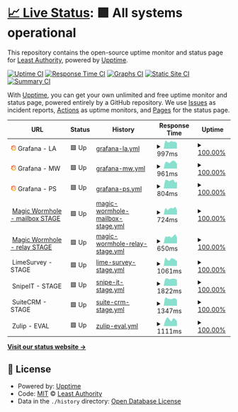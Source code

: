 # [📈 Live Status](https://LeastAuthority.github.io/infrastructure-upptime): <!--live status--> **🟩 All systems operational**

This repository contains the open-source uptime monitor and status page for [Least Authority](https://leastauthority.com/), powered by [Upptime](https://github.com/upptime/upptime).

[![Uptime CI](https://github.com/LeastAuthority/infrastructure-upptime/workflows/Uptime%20CI/badge.svg)](https://github.com/LeastAuthority/infrastructure-upptime/actions?query=workflow%3A%22Uptime+CI%22)
[![Response Time CI](https://github.com/LeastAuthority/infrastructure-upptime/workflows/Response%20Time%20CI/badge.svg)](https://github.com/LeastAuthority/infrastructure-upptime/actions?query=workflow%3A%22Response+Time+CI%22)
[![Graphs CI](https://github.com/LeastAuthority/infrastructure-upptime/workflows/Graphs%20CI/badge.svg)](https://github.com/LeastAuthority/infrastructure-upptime/actions?query=workflow%3A%22Graphs+CI%22)
[![Static Site CI](https://github.com/LeastAuthority/infrastructure-upptime/workflows/Static%20Site%20CI/badge.svg)](https://github.com/LeastAuthority/infrastructure-upptime/actions?query=workflow%3A%22Static+Site+CI%22)
[![Summary CI](https://github.com/LeastAuthority/infrastructure-upptime/workflows/Summary%20CI/badge.svg)](https://github.com/LeastAuthority/infrastructure-upptime/actions?query=workflow%3A%22Summary+CI%22)

With [Upptime](https://upptime.js.org), you can get your own unlimited and free uptime monitor and status page, powered entirely by a GitHub repository. We use [Issues](https://github.com/LeastAuthority/infrastructure-upptime/issues) as incident reports, [Actions](https://github.com/LeastAuthority/infrastructure-upptime/actions) as uptime monitors, and [Pages](https://LeastAuthority.github.io/infrastructure-upptime) for the status page.

<!--start: status pages-->
<!-- This summary is generated by Upptime (https://github.com/upptime/upptime) -->
<!-- Do not edit this manually, your changes will be overwritten -->
<!-- prettier-ignore -->
| URL | Status | History | Response Time | Uptime |
| --- | ------ | ------- | ------------- | ------ |
| <img alt="" src="https://raw.githubusercontent.com/LeastAuthority/infrastructure-upptime/master/assets/grafana-icon.png" height="13"> Grafana - LA | 🟩 Up | [grafana-la.yml](https://github.com/LeastAuthority/infrastructure-upptime/commits/HEAD/history/grafana-la.yml) | <details><summary><img alt="Response time graph" src="./graphs/grafana-la/response-time-week.png" height="20"> 997ms</summary><br><a href="https://LeastAuthority.github.io/infrastructure-upptime/history/grafana-la"><img alt="Response time 919" src="https://img.shields.io/endpoint?url=https%3A%2F%2Fraw.githubusercontent.com%2FLeastAuthority%2Finfrastructure-upptime%2FHEAD%2Fapi%2Fgrafana-la%2Fresponse-time.json"></a><br><a href="https://LeastAuthority.github.io/infrastructure-upptime/history/grafana-la"><img alt="24-hour response time 799" src="https://img.shields.io/endpoint?url=https%3A%2F%2Fraw.githubusercontent.com%2FLeastAuthority%2Finfrastructure-upptime%2FHEAD%2Fapi%2Fgrafana-la%2Fresponse-time-day.json"></a><br><a href="https://LeastAuthority.github.io/infrastructure-upptime/history/grafana-la"><img alt="7-day response time 997" src="https://img.shields.io/endpoint?url=https%3A%2F%2Fraw.githubusercontent.com%2FLeastAuthority%2Finfrastructure-upptime%2FHEAD%2Fapi%2Fgrafana-la%2Fresponse-time-week.json"></a><br><a href="https://LeastAuthority.github.io/infrastructure-upptime/history/grafana-la"><img alt="30-day response time 973" src="https://img.shields.io/endpoint?url=https%3A%2F%2Fraw.githubusercontent.com%2FLeastAuthority%2Finfrastructure-upptime%2FHEAD%2Fapi%2Fgrafana-la%2Fresponse-time-month.json"></a><br><a href="https://LeastAuthority.github.io/infrastructure-upptime/history/grafana-la"><img alt="1-year response time 959" src="https://img.shields.io/endpoint?url=https%3A%2F%2Fraw.githubusercontent.com%2FLeastAuthority%2Finfrastructure-upptime%2FHEAD%2Fapi%2Fgrafana-la%2Fresponse-time-year.json"></a></details> | <details><summary><a href="https://LeastAuthority.github.io/infrastructure-upptime/history/grafana-la">100.00%</a></summary><a href="https://LeastAuthority.github.io/infrastructure-upptime/history/grafana-la"><img alt="All-time uptime 99.56%" src="https://img.shields.io/endpoint?url=https%3A%2F%2Fraw.githubusercontent.com%2FLeastAuthority%2Finfrastructure-upptime%2FHEAD%2Fapi%2Fgrafana-la%2Fuptime.json"></a><br><a href="https://LeastAuthority.github.io/infrastructure-upptime/history/grafana-la"><img alt="24-hour uptime 100.00%" src="https://img.shields.io/endpoint?url=https%3A%2F%2Fraw.githubusercontent.com%2FLeastAuthority%2Finfrastructure-upptime%2FHEAD%2Fapi%2Fgrafana-la%2Fuptime-day.json"></a><br><a href="https://LeastAuthority.github.io/infrastructure-upptime/history/grafana-la"><img alt="7-day uptime 100.00%" src="https://img.shields.io/endpoint?url=https%3A%2F%2Fraw.githubusercontent.com%2FLeastAuthority%2Finfrastructure-upptime%2FHEAD%2Fapi%2Fgrafana-la%2Fuptime-week.json"></a><br><a href="https://LeastAuthority.github.io/infrastructure-upptime/history/grafana-la"><img alt="30-day uptime 100.00%" src="https://img.shields.io/endpoint?url=https%3A%2F%2Fraw.githubusercontent.com%2FLeastAuthority%2Finfrastructure-upptime%2FHEAD%2Fapi%2Fgrafana-la%2Fuptime-month.json"></a><br><a href="https://LeastAuthority.github.io/infrastructure-upptime/history/grafana-la"><img alt="1-year uptime 100.00%" src="https://img.shields.io/endpoint?url=https%3A%2F%2Fraw.githubusercontent.com%2FLeastAuthority%2Finfrastructure-upptime%2FHEAD%2Fapi%2Fgrafana-la%2Fuptime-year.json"></a></details>
| <img alt="" src="https://raw.githubusercontent.com/LeastAuthority/infrastructure-upptime/master/assets/grafana-icon.png" height="13"> Grafana - MW | 🟩 Up | [grafana-mw.yml](https://github.com/LeastAuthority/infrastructure-upptime/commits/HEAD/history/grafana-mw.yml) | <details><summary><img alt="Response time graph" src="./graphs/grafana-mw/response-time-week.png" height="20"> 961ms</summary><br><a href="https://LeastAuthority.github.io/infrastructure-upptime/history/grafana-mw"><img alt="Response time 804" src="https://img.shields.io/endpoint?url=https%3A%2F%2Fraw.githubusercontent.com%2FLeastAuthority%2Finfrastructure-upptime%2FHEAD%2Fapi%2Fgrafana-mw%2Fresponse-time.json"></a><br><a href="https://LeastAuthority.github.io/infrastructure-upptime/history/grafana-mw"><img alt="24-hour response time 724" src="https://img.shields.io/endpoint?url=https%3A%2F%2Fraw.githubusercontent.com%2FLeastAuthority%2Finfrastructure-upptime%2FHEAD%2Fapi%2Fgrafana-mw%2Fresponse-time-day.json"></a><br><a href="https://LeastAuthority.github.io/infrastructure-upptime/history/grafana-mw"><img alt="7-day response time 961" src="https://img.shields.io/endpoint?url=https%3A%2F%2Fraw.githubusercontent.com%2FLeastAuthority%2Finfrastructure-upptime%2FHEAD%2Fapi%2Fgrafana-mw%2Fresponse-time-week.json"></a><br><a href="https://LeastAuthority.github.io/infrastructure-upptime/history/grafana-mw"><img alt="30-day response time 918" src="https://img.shields.io/endpoint?url=https%3A%2F%2Fraw.githubusercontent.com%2FLeastAuthority%2Finfrastructure-upptime%2FHEAD%2Fapi%2Fgrafana-mw%2Fresponse-time-month.json"></a><br><a href="https://LeastAuthority.github.io/infrastructure-upptime/history/grafana-mw"><img alt="1-year response time 852" src="https://img.shields.io/endpoint?url=https%3A%2F%2Fraw.githubusercontent.com%2FLeastAuthority%2Finfrastructure-upptime%2FHEAD%2Fapi%2Fgrafana-mw%2Fresponse-time-year.json"></a></details> | <details><summary><a href="https://LeastAuthority.github.io/infrastructure-upptime/history/grafana-mw">100.00%</a></summary><a href="https://LeastAuthority.github.io/infrastructure-upptime/history/grafana-mw"><img alt="All-time uptime 99.96%" src="https://img.shields.io/endpoint?url=https%3A%2F%2Fraw.githubusercontent.com%2FLeastAuthority%2Finfrastructure-upptime%2FHEAD%2Fapi%2Fgrafana-mw%2Fuptime.json"></a><br><a href="https://LeastAuthority.github.io/infrastructure-upptime/history/grafana-mw"><img alt="24-hour uptime 100.00%" src="https://img.shields.io/endpoint?url=https%3A%2F%2Fraw.githubusercontent.com%2FLeastAuthority%2Finfrastructure-upptime%2FHEAD%2Fapi%2Fgrafana-mw%2Fuptime-day.json"></a><br><a href="https://LeastAuthority.github.io/infrastructure-upptime/history/grafana-mw"><img alt="7-day uptime 100.00%" src="https://img.shields.io/endpoint?url=https%3A%2F%2Fraw.githubusercontent.com%2FLeastAuthority%2Finfrastructure-upptime%2FHEAD%2Fapi%2Fgrafana-mw%2Fuptime-week.json"></a><br><a href="https://LeastAuthority.github.io/infrastructure-upptime/history/grafana-mw"><img alt="30-day uptime 100.00%" src="https://img.shields.io/endpoint?url=https%3A%2F%2Fraw.githubusercontent.com%2FLeastAuthority%2Finfrastructure-upptime%2FHEAD%2Fapi%2Fgrafana-mw%2Fuptime-month.json"></a><br><a href="https://LeastAuthority.github.io/infrastructure-upptime/history/grafana-mw"><img alt="1-year uptime 100.00%" src="https://img.shields.io/endpoint?url=https%3A%2F%2Fraw.githubusercontent.com%2FLeastAuthority%2Finfrastructure-upptime%2FHEAD%2Fapi%2Fgrafana-mw%2Fuptime-year.json"></a></details>
| <img alt="" src="https://raw.githubusercontent.com/LeastAuthority/infrastructure-upptime/master/assets/grafana-icon.png" height="13"> Grafana - PS | 🟩 Up | [grafana-ps.yml](https://github.com/LeastAuthority/infrastructure-upptime/commits/HEAD/history/grafana-ps.yml) | <details><summary><img alt="Response time graph" src="./graphs/grafana-ps/response-time-week.png" height="20"> 804ms</summary><br><a href="https://LeastAuthority.github.io/infrastructure-upptime/history/grafana-ps"><img alt="Response time 745" src="https://img.shields.io/endpoint?url=https%3A%2F%2Fraw.githubusercontent.com%2FLeastAuthority%2Finfrastructure-upptime%2FHEAD%2Fapi%2Fgrafana-ps%2Fresponse-time.json"></a><br><a href="https://LeastAuthority.github.io/infrastructure-upptime/history/grafana-ps"><img alt="24-hour response time 555" src="https://img.shields.io/endpoint?url=https%3A%2F%2Fraw.githubusercontent.com%2FLeastAuthority%2Finfrastructure-upptime%2FHEAD%2Fapi%2Fgrafana-ps%2Fresponse-time-day.json"></a><br><a href="https://LeastAuthority.github.io/infrastructure-upptime/history/grafana-ps"><img alt="7-day response time 804" src="https://img.shields.io/endpoint?url=https%3A%2F%2Fraw.githubusercontent.com%2FLeastAuthority%2Finfrastructure-upptime%2FHEAD%2Fapi%2Fgrafana-ps%2Fresponse-time-week.json"></a><br><a href="https://LeastAuthority.github.io/infrastructure-upptime/history/grafana-ps"><img alt="30-day response time 844" src="https://img.shields.io/endpoint?url=https%3A%2F%2Fraw.githubusercontent.com%2FLeastAuthority%2Finfrastructure-upptime%2FHEAD%2Fapi%2Fgrafana-ps%2Fresponse-time-month.json"></a><br><a href="https://LeastAuthority.github.io/infrastructure-upptime/history/grafana-ps"><img alt="1-year response time 779" src="https://img.shields.io/endpoint?url=https%3A%2F%2Fraw.githubusercontent.com%2FLeastAuthority%2Finfrastructure-upptime%2FHEAD%2Fapi%2Fgrafana-ps%2Fresponse-time-year.json"></a></details> | <details><summary><a href="https://LeastAuthority.github.io/infrastructure-upptime/history/grafana-ps">100.00%</a></summary><a href="https://LeastAuthority.github.io/infrastructure-upptime/history/grafana-ps"><img alt="All-time uptime 99.95%" src="https://img.shields.io/endpoint?url=https%3A%2F%2Fraw.githubusercontent.com%2FLeastAuthority%2Finfrastructure-upptime%2FHEAD%2Fapi%2Fgrafana-ps%2Fuptime.json"></a><br><a href="https://LeastAuthority.github.io/infrastructure-upptime/history/grafana-ps"><img alt="24-hour uptime 100.00%" src="https://img.shields.io/endpoint?url=https%3A%2F%2Fraw.githubusercontent.com%2FLeastAuthority%2Finfrastructure-upptime%2FHEAD%2Fapi%2Fgrafana-ps%2Fuptime-day.json"></a><br><a href="https://LeastAuthority.github.io/infrastructure-upptime/history/grafana-ps"><img alt="7-day uptime 100.00%" src="https://img.shields.io/endpoint?url=https%3A%2F%2Fraw.githubusercontent.com%2FLeastAuthority%2Finfrastructure-upptime%2FHEAD%2Fapi%2Fgrafana-ps%2Fuptime-week.json"></a><br><a href="https://LeastAuthority.github.io/infrastructure-upptime/history/grafana-ps"><img alt="30-day uptime 100.00%" src="https://img.shields.io/endpoint?url=https%3A%2F%2Fraw.githubusercontent.com%2FLeastAuthority%2Finfrastructure-upptime%2FHEAD%2Fapi%2Fgrafana-ps%2Fuptime-month.json"></a><br><a href="https://LeastAuthority.github.io/infrastructure-upptime/history/grafana-ps"><img alt="1-year uptime 99.99%" src="https://img.shields.io/endpoint?url=https%3A%2F%2Fraw.githubusercontent.com%2FLeastAuthority%2Finfrastructure-upptime%2FHEAD%2Fapi%2Fgrafana-ps%2Fuptime-year.json"></a></details>
| <img alt="" src="https://icons.duckduckgo.com/ip3/mailbox.stage.mw.leastauthority.com.ico" height="13"> [Magic Wormhole - mailbox STAGE](https://mailbox.stage.mw.leastauthority.com/) | 🟩 Up | [magic-wormhole-mailbox-stage.yml](https://github.com/LeastAuthority/infrastructure-upptime/commits/HEAD/history/magic-wormhole-mailbox-stage.yml) | <details><summary><img alt="Response time graph" src="./graphs/magic-wormhole-mailbox-stage/response-time-week.png" height="20"> 724ms</summary><br><a href="https://LeastAuthority.github.io/infrastructure-upptime/history/magic-wormhole-mailbox-stage"><img alt="Response time 710" src="https://img.shields.io/endpoint?url=https%3A%2F%2Fraw.githubusercontent.com%2FLeastAuthority%2Finfrastructure-upptime%2FHEAD%2Fapi%2Fmagic-wormhole-mailbox-stage%2Fresponse-time.json"></a><br><a href="https://LeastAuthority.github.io/infrastructure-upptime/history/magic-wormhole-mailbox-stage"><img alt="24-hour response time 459" src="https://img.shields.io/endpoint?url=https%3A%2F%2Fraw.githubusercontent.com%2FLeastAuthority%2Finfrastructure-upptime%2FHEAD%2Fapi%2Fmagic-wormhole-mailbox-stage%2Fresponse-time-day.json"></a><br><a href="https://LeastAuthority.github.io/infrastructure-upptime/history/magic-wormhole-mailbox-stage"><img alt="7-day response time 724" src="https://img.shields.io/endpoint?url=https%3A%2F%2Fraw.githubusercontent.com%2FLeastAuthority%2Finfrastructure-upptime%2FHEAD%2Fapi%2Fmagic-wormhole-mailbox-stage%2Fresponse-time-week.json"></a><br><a href="https://LeastAuthority.github.io/infrastructure-upptime/history/magic-wormhole-mailbox-stage"><img alt="30-day response time 668" src="https://img.shields.io/endpoint?url=https%3A%2F%2Fraw.githubusercontent.com%2FLeastAuthority%2Finfrastructure-upptime%2FHEAD%2Fapi%2Fmagic-wormhole-mailbox-stage%2Fresponse-time-month.json"></a><br><a href="https://LeastAuthority.github.io/infrastructure-upptime/history/magic-wormhole-mailbox-stage"><img alt="1-year response time 710" src="https://img.shields.io/endpoint?url=https%3A%2F%2Fraw.githubusercontent.com%2FLeastAuthority%2Finfrastructure-upptime%2FHEAD%2Fapi%2Fmagic-wormhole-mailbox-stage%2Fresponse-time-year.json"></a></details> | <details><summary><a href="https://LeastAuthority.github.io/infrastructure-upptime/history/magic-wormhole-mailbox-stage">100.00%</a></summary><a href="https://LeastAuthority.github.io/infrastructure-upptime/history/magic-wormhole-mailbox-stage"><img alt="All-time uptime 99.90%" src="https://img.shields.io/endpoint?url=https%3A%2F%2Fraw.githubusercontent.com%2FLeastAuthority%2Finfrastructure-upptime%2FHEAD%2Fapi%2Fmagic-wormhole-mailbox-stage%2Fuptime.json"></a><br><a href="https://LeastAuthority.github.io/infrastructure-upptime/history/magic-wormhole-mailbox-stage"><img alt="24-hour uptime 100.00%" src="https://img.shields.io/endpoint?url=https%3A%2F%2Fraw.githubusercontent.com%2FLeastAuthority%2Finfrastructure-upptime%2FHEAD%2Fapi%2Fmagic-wormhole-mailbox-stage%2Fuptime-day.json"></a><br><a href="https://LeastAuthority.github.io/infrastructure-upptime/history/magic-wormhole-mailbox-stage"><img alt="7-day uptime 100.00%" src="https://img.shields.io/endpoint?url=https%3A%2F%2Fraw.githubusercontent.com%2FLeastAuthority%2Finfrastructure-upptime%2FHEAD%2Fapi%2Fmagic-wormhole-mailbox-stage%2Fuptime-week.json"></a><br><a href="https://LeastAuthority.github.io/infrastructure-upptime/history/magic-wormhole-mailbox-stage"><img alt="30-day uptime 100.00%" src="https://img.shields.io/endpoint?url=https%3A%2F%2Fraw.githubusercontent.com%2FLeastAuthority%2Finfrastructure-upptime%2FHEAD%2Fapi%2Fmagic-wormhole-mailbox-stage%2Fuptime-month.json"></a><br><a href="https://LeastAuthority.github.io/infrastructure-upptime/history/magic-wormhole-mailbox-stage"><img alt="1-year uptime 99.90%" src="https://img.shields.io/endpoint?url=https%3A%2F%2Fraw.githubusercontent.com%2FLeastAuthority%2Finfrastructure-upptime%2FHEAD%2Fapi%2Fmagic-wormhole-mailbox-stage%2Fuptime-year.json"></a></details>
| <img alt="" src="https://icons.duckduckgo.com/ip3/transit.stage.mw.leastauthority.com.ico" height="13"> [Magic Wormhole - relay STAGE](https://transit.stage.mw.leastauthority.com/) | 🟩 Up | [magic-wormhole-relay-stage.yml](https://github.com/LeastAuthority/infrastructure-upptime/commits/HEAD/history/magic-wormhole-relay-stage.yml) | <details><summary><img alt="Response time graph" src="./graphs/magic-wormhole-relay-stage/response-time-week.png" height="20"> 650ms</summary><br><a href="https://LeastAuthority.github.io/infrastructure-upptime/history/magic-wormhole-relay-stage"><img alt="Response time 650" src="https://img.shields.io/endpoint?url=https%3A%2F%2Fraw.githubusercontent.com%2FLeastAuthority%2Finfrastructure-upptime%2FHEAD%2Fapi%2Fmagic-wormhole-relay-stage%2Fresponse-time.json"></a><br><a href="https://LeastAuthority.github.io/infrastructure-upptime/history/magic-wormhole-relay-stage"><img alt="24-hour response time 431" src="https://img.shields.io/endpoint?url=https%3A%2F%2Fraw.githubusercontent.com%2FLeastAuthority%2Finfrastructure-upptime%2FHEAD%2Fapi%2Fmagic-wormhole-relay-stage%2Fresponse-time-day.json"></a><br><a href="https://LeastAuthority.github.io/infrastructure-upptime/history/magic-wormhole-relay-stage"><img alt="7-day response time 650" src="https://img.shields.io/endpoint?url=https%3A%2F%2Fraw.githubusercontent.com%2FLeastAuthority%2Finfrastructure-upptime%2FHEAD%2Fapi%2Fmagic-wormhole-relay-stage%2Fresponse-time-week.json"></a><br><a href="https://LeastAuthority.github.io/infrastructure-upptime/history/magic-wormhole-relay-stage"><img alt="30-day response time 640" src="https://img.shields.io/endpoint?url=https%3A%2F%2Fraw.githubusercontent.com%2FLeastAuthority%2Finfrastructure-upptime%2FHEAD%2Fapi%2Fmagic-wormhole-relay-stage%2Fresponse-time-month.json"></a><br><a href="https://LeastAuthority.github.io/infrastructure-upptime/history/magic-wormhole-relay-stage"><img alt="1-year response time 650" src="https://img.shields.io/endpoint?url=https%3A%2F%2Fraw.githubusercontent.com%2FLeastAuthority%2Finfrastructure-upptime%2FHEAD%2Fapi%2Fmagic-wormhole-relay-stage%2Fresponse-time-year.json"></a></details> | <details><summary><a href="https://LeastAuthority.github.io/infrastructure-upptime/history/magic-wormhole-relay-stage">100.00%</a></summary><a href="https://LeastAuthority.github.io/infrastructure-upptime/history/magic-wormhole-relay-stage"><img alt="All-time uptime 98.68%" src="https://img.shields.io/endpoint?url=https%3A%2F%2Fraw.githubusercontent.com%2FLeastAuthority%2Finfrastructure-upptime%2FHEAD%2Fapi%2Fmagic-wormhole-relay-stage%2Fuptime.json"></a><br><a href="https://LeastAuthority.github.io/infrastructure-upptime/history/magic-wormhole-relay-stage"><img alt="24-hour uptime 100.00%" src="https://img.shields.io/endpoint?url=https%3A%2F%2Fraw.githubusercontent.com%2FLeastAuthority%2Finfrastructure-upptime%2FHEAD%2Fapi%2Fmagic-wormhole-relay-stage%2Fuptime-day.json"></a><br><a href="https://LeastAuthority.github.io/infrastructure-upptime/history/magic-wormhole-relay-stage"><img alt="7-day uptime 100.00%" src="https://img.shields.io/endpoint?url=https%3A%2F%2Fraw.githubusercontent.com%2FLeastAuthority%2Finfrastructure-upptime%2FHEAD%2Fapi%2Fmagic-wormhole-relay-stage%2Fuptime-week.json"></a><br><a href="https://LeastAuthority.github.io/infrastructure-upptime/history/magic-wormhole-relay-stage"><img alt="30-day uptime 100.00%" src="https://img.shields.io/endpoint?url=https%3A%2F%2Fraw.githubusercontent.com%2FLeastAuthority%2Finfrastructure-upptime%2FHEAD%2Fapi%2Fmagic-wormhole-relay-stage%2Fuptime-month.json"></a><br><a href="https://LeastAuthority.github.io/infrastructure-upptime/history/magic-wormhole-relay-stage"><img alt="1-year uptime 98.68%" src="https://img.shields.io/endpoint?url=https%3A%2F%2Fraw.githubusercontent.com%2FLeastAuthority%2Finfrastructure-upptime%2FHEAD%2Fapi%2Fmagic-wormhole-relay-stage%2Fuptime-year.json"></a></details>
| <img alt="" src="https://icons.duckduckgo.com/ip3/null.ico" height="13"> LimeSurvey - STAGE | 🟩 Up | [lime-survey-stage.yml](https://github.com/LeastAuthority/infrastructure-upptime/commits/HEAD/history/lime-survey-stage.yml) | <details><summary><img alt="Response time graph" src="./graphs/lime-survey-stage/response-time-week.png" height="20"> 1061ms</summary><br><a href="https://LeastAuthority.github.io/infrastructure-upptime/history/lime-survey-stage"><img alt="Response time 1087" src="https://img.shields.io/endpoint?url=https%3A%2F%2Fraw.githubusercontent.com%2FLeastAuthority%2Finfrastructure-upptime%2FHEAD%2Fapi%2Flime-survey-stage%2Fresponse-time.json"></a><br><a href="https://LeastAuthority.github.io/infrastructure-upptime/history/lime-survey-stage"><img alt="24-hour response time 807" src="https://img.shields.io/endpoint?url=https%3A%2F%2Fraw.githubusercontent.com%2FLeastAuthority%2Finfrastructure-upptime%2FHEAD%2Fapi%2Flime-survey-stage%2Fresponse-time-day.json"></a><br><a href="https://LeastAuthority.github.io/infrastructure-upptime/history/lime-survey-stage"><img alt="7-day response time 1061" src="https://img.shields.io/endpoint?url=https%3A%2F%2Fraw.githubusercontent.com%2FLeastAuthority%2Finfrastructure-upptime%2FHEAD%2Fapi%2Flime-survey-stage%2Fresponse-time-week.json"></a><br><a href="https://LeastAuthority.github.io/infrastructure-upptime/history/lime-survey-stage"><img alt="30-day response time 1064" src="https://img.shields.io/endpoint?url=https%3A%2F%2Fraw.githubusercontent.com%2FLeastAuthority%2Finfrastructure-upptime%2FHEAD%2Fapi%2Flime-survey-stage%2Fresponse-time-month.json"></a><br><a href="https://LeastAuthority.github.io/infrastructure-upptime/history/lime-survey-stage"><img alt="1-year response time 1087" src="https://img.shields.io/endpoint?url=https%3A%2F%2Fraw.githubusercontent.com%2FLeastAuthority%2Finfrastructure-upptime%2FHEAD%2Fapi%2Flime-survey-stage%2Fresponse-time-year.json"></a></details> | <details><summary><a href="https://LeastAuthority.github.io/infrastructure-upptime/history/lime-survey-stage">100.00%</a></summary><a href="https://LeastAuthority.github.io/infrastructure-upptime/history/lime-survey-stage"><img alt="All-time uptime 100.00%" src="https://img.shields.io/endpoint?url=https%3A%2F%2Fraw.githubusercontent.com%2FLeastAuthority%2Finfrastructure-upptime%2FHEAD%2Fapi%2Flime-survey-stage%2Fuptime.json"></a><br><a href="https://LeastAuthority.github.io/infrastructure-upptime/history/lime-survey-stage"><img alt="24-hour uptime 100.00%" src="https://img.shields.io/endpoint?url=https%3A%2F%2Fraw.githubusercontent.com%2FLeastAuthority%2Finfrastructure-upptime%2FHEAD%2Fapi%2Flime-survey-stage%2Fuptime-day.json"></a><br><a href="https://LeastAuthority.github.io/infrastructure-upptime/history/lime-survey-stage"><img alt="7-day uptime 100.00%" src="https://img.shields.io/endpoint?url=https%3A%2F%2Fraw.githubusercontent.com%2FLeastAuthority%2Finfrastructure-upptime%2FHEAD%2Fapi%2Flime-survey-stage%2Fuptime-week.json"></a><br><a href="https://LeastAuthority.github.io/infrastructure-upptime/history/lime-survey-stage"><img alt="30-day uptime 100.00%" src="https://img.shields.io/endpoint?url=https%3A%2F%2Fraw.githubusercontent.com%2FLeastAuthority%2Finfrastructure-upptime%2FHEAD%2Fapi%2Flime-survey-stage%2Fuptime-month.json"></a><br><a href="https://LeastAuthority.github.io/infrastructure-upptime/history/lime-survey-stage"><img alt="1-year uptime 100.00%" src="https://img.shields.io/endpoint?url=https%3A%2F%2Fraw.githubusercontent.com%2FLeastAuthority%2Finfrastructure-upptime%2FHEAD%2Fapi%2Flime-survey-stage%2Fuptime-year.json"></a></details>
| <img alt="" src="https://icons.duckduckgo.com/ip3/null.ico" height="13"> SnipeIT - STAGE | 🟩 Up | [snipe-it-stage.yml](https://github.com/LeastAuthority/infrastructure-upptime/commits/HEAD/history/snipe-it-stage.yml) | <details><summary><img alt="Response time graph" src="./graphs/snipe-it-stage/response-time-week.png" height="20"> 1822ms</summary><br><a href="https://LeastAuthority.github.io/infrastructure-upptime/history/snipe-it-stage"><img alt="Response time 1813" src="https://img.shields.io/endpoint?url=https%3A%2F%2Fraw.githubusercontent.com%2FLeastAuthority%2Finfrastructure-upptime%2FHEAD%2Fapi%2Fsnipe-it-stage%2Fresponse-time.json"></a><br><a href="https://LeastAuthority.github.io/infrastructure-upptime/history/snipe-it-stage"><img alt="24-hour response time 1456" src="https://img.shields.io/endpoint?url=https%3A%2F%2Fraw.githubusercontent.com%2FLeastAuthority%2Finfrastructure-upptime%2FHEAD%2Fapi%2Fsnipe-it-stage%2Fresponse-time-day.json"></a><br><a href="https://LeastAuthority.github.io/infrastructure-upptime/history/snipe-it-stage"><img alt="7-day response time 1822" src="https://img.shields.io/endpoint?url=https%3A%2F%2Fraw.githubusercontent.com%2FLeastAuthority%2Finfrastructure-upptime%2FHEAD%2Fapi%2Fsnipe-it-stage%2Fresponse-time-week.json"></a><br><a href="https://LeastAuthority.github.io/infrastructure-upptime/history/snipe-it-stage"><img alt="30-day response time 1774" src="https://img.shields.io/endpoint?url=https%3A%2F%2Fraw.githubusercontent.com%2FLeastAuthority%2Finfrastructure-upptime%2FHEAD%2Fapi%2Fsnipe-it-stage%2Fresponse-time-month.json"></a><br><a href="https://LeastAuthority.github.io/infrastructure-upptime/history/snipe-it-stage"><img alt="1-year response time 1813" src="https://img.shields.io/endpoint?url=https%3A%2F%2Fraw.githubusercontent.com%2FLeastAuthority%2Finfrastructure-upptime%2FHEAD%2Fapi%2Fsnipe-it-stage%2Fresponse-time-year.json"></a></details> | <details><summary><a href="https://LeastAuthority.github.io/infrastructure-upptime/history/snipe-it-stage">100.00%</a></summary><a href="https://LeastAuthority.github.io/infrastructure-upptime/history/snipe-it-stage"><img alt="All-time uptime 100.00%" src="https://img.shields.io/endpoint?url=https%3A%2F%2Fraw.githubusercontent.com%2FLeastAuthority%2Finfrastructure-upptime%2FHEAD%2Fapi%2Fsnipe-it-stage%2Fuptime.json"></a><br><a href="https://LeastAuthority.github.io/infrastructure-upptime/history/snipe-it-stage"><img alt="24-hour uptime 100.00%" src="https://img.shields.io/endpoint?url=https%3A%2F%2Fraw.githubusercontent.com%2FLeastAuthority%2Finfrastructure-upptime%2FHEAD%2Fapi%2Fsnipe-it-stage%2Fuptime-day.json"></a><br><a href="https://LeastAuthority.github.io/infrastructure-upptime/history/snipe-it-stage"><img alt="7-day uptime 100.00%" src="https://img.shields.io/endpoint?url=https%3A%2F%2Fraw.githubusercontent.com%2FLeastAuthority%2Finfrastructure-upptime%2FHEAD%2Fapi%2Fsnipe-it-stage%2Fuptime-week.json"></a><br><a href="https://LeastAuthority.github.io/infrastructure-upptime/history/snipe-it-stage"><img alt="30-day uptime 100.00%" src="https://img.shields.io/endpoint?url=https%3A%2F%2Fraw.githubusercontent.com%2FLeastAuthority%2Finfrastructure-upptime%2FHEAD%2Fapi%2Fsnipe-it-stage%2Fuptime-month.json"></a><br><a href="https://LeastAuthority.github.io/infrastructure-upptime/history/snipe-it-stage"><img alt="1-year uptime 100.00%" src="https://img.shields.io/endpoint?url=https%3A%2F%2Fraw.githubusercontent.com%2FLeastAuthority%2Finfrastructure-upptime%2FHEAD%2Fapi%2Fsnipe-it-stage%2Fuptime-year.json"></a></details>
| <img alt="" src="https://icons.duckduckgo.com/ip3/null.ico" height="13"> SuiteCRM - STAGE | 🟩 Up | [suite-crm-stage.yml](https://github.com/LeastAuthority/infrastructure-upptime/commits/HEAD/history/suite-crm-stage.yml) | <details><summary><img alt="Response time graph" src="./graphs/suite-crm-stage/response-time-week.png" height="20"> 1347ms</summary><br><a href="https://LeastAuthority.github.io/infrastructure-upptime/history/suite-crm-stage"><img alt="Response time 1359" src="https://img.shields.io/endpoint?url=https%3A%2F%2Fraw.githubusercontent.com%2FLeastAuthority%2Finfrastructure-upptime%2FHEAD%2Fapi%2Fsuite-crm-stage%2Fresponse-time.json"></a><br><a href="https://LeastAuthority.github.io/infrastructure-upptime/history/suite-crm-stage"><img alt="24-hour response time 1267" src="https://img.shields.io/endpoint?url=https%3A%2F%2Fraw.githubusercontent.com%2FLeastAuthority%2Finfrastructure-upptime%2FHEAD%2Fapi%2Fsuite-crm-stage%2Fresponse-time-day.json"></a><br><a href="https://LeastAuthority.github.io/infrastructure-upptime/history/suite-crm-stage"><img alt="7-day response time 1347" src="https://img.shields.io/endpoint?url=https%3A%2F%2Fraw.githubusercontent.com%2FLeastAuthority%2Finfrastructure-upptime%2FHEAD%2Fapi%2Fsuite-crm-stage%2Fresponse-time-week.json"></a><br><a href="https://LeastAuthority.github.io/infrastructure-upptime/history/suite-crm-stage"><img alt="30-day response time 1357" src="https://img.shields.io/endpoint?url=https%3A%2F%2Fraw.githubusercontent.com%2FLeastAuthority%2Finfrastructure-upptime%2FHEAD%2Fapi%2Fsuite-crm-stage%2Fresponse-time-month.json"></a><br><a href="https://LeastAuthority.github.io/infrastructure-upptime/history/suite-crm-stage"><img alt="1-year response time 1359" src="https://img.shields.io/endpoint?url=https%3A%2F%2Fraw.githubusercontent.com%2FLeastAuthority%2Finfrastructure-upptime%2FHEAD%2Fapi%2Fsuite-crm-stage%2Fresponse-time-year.json"></a></details> | <details><summary><a href="https://LeastAuthority.github.io/infrastructure-upptime/history/suite-crm-stage">100.00%</a></summary><a href="https://LeastAuthority.github.io/infrastructure-upptime/history/suite-crm-stage"><img alt="All-time uptime 100.00%" src="https://img.shields.io/endpoint?url=https%3A%2F%2Fraw.githubusercontent.com%2FLeastAuthority%2Finfrastructure-upptime%2FHEAD%2Fapi%2Fsuite-crm-stage%2Fuptime.json"></a><br><a href="https://LeastAuthority.github.io/infrastructure-upptime/history/suite-crm-stage"><img alt="24-hour uptime 100.00%" src="https://img.shields.io/endpoint?url=https%3A%2F%2Fraw.githubusercontent.com%2FLeastAuthority%2Finfrastructure-upptime%2FHEAD%2Fapi%2Fsuite-crm-stage%2Fuptime-day.json"></a><br><a href="https://LeastAuthority.github.io/infrastructure-upptime/history/suite-crm-stage"><img alt="7-day uptime 100.00%" src="https://img.shields.io/endpoint?url=https%3A%2F%2Fraw.githubusercontent.com%2FLeastAuthority%2Finfrastructure-upptime%2FHEAD%2Fapi%2Fsuite-crm-stage%2Fuptime-week.json"></a><br><a href="https://LeastAuthority.github.io/infrastructure-upptime/history/suite-crm-stage"><img alt="30-day uptime 100.00%" src="https://img.shields.io/endpoint?url=https%3A%2F%2Fraw.githubusercontent.com%2FLeastAuthority%2Finfrastructure-upptime%2FHEAD%2Fapi%2Fsuite-crm-stage%2Fuptime-month.json"></a><br><a href="https://LeastAuthority.github.io/infrastructure-upptime/history/suite-crm-stage"><img alt="1-year uptime 100.00%" src="https://img.shields.io/endpoint?url=https%3A%2F%2Fraw.githubusercontent.com%2FLeastAuthority%2Finfrastructure-upptime%2FHEAD%2Fapi%2Fsuite-crm-stage%2Fuptime-year.json"></a></details>
| <img alt="" src="https://icons.duckduckgo.com/ip3/null.ico" height="13"> Zulip - EVAL | 🟩 Up | [zulip-eval.yml](https://github.com/LeastAuthority/infrastructure-upptime/commits/HEAD/history/zulip-eval.yml) | <details><summary><img alt="Response time graph" src="./graphs/zulip-eval/response-time-week.png" height="20"> 1111ms</summary><br><a href="https://LeastAuthority.github.io/infrastructure-upptime/history/zulip-eval"><img alt="Response time 1044" src="https://img.shields.io/endpoint?url=https%3A%2F%2Fraw.githubusercontent.com%2FLeastAuthority%2Finfrastructure-upptime%2FHEAD%2Fapi%2Fzulip-eval%2Fresponse-time.json"></a><br><a href="https://LeastAuthority.github.io/infrastructure-upptime/history/zulip-eval"><img alt="24-hour response time 755" src="https://img.shields.io/endpoint?url=https%3A%2F%2Fraw.githubusercontent.com%2FLeastAuthority%2Finfrastructure-upptime%2FHEAD%2Fapi%2Fzulip-eval%2Fresponse-time-day.json"></a><br><a href="https://LeastAuthority.github.io/infrastructure-upptime/history/zulip-eval"><img alt="7-day response time 1111" src="https://img.shields.io/endpoint?url=https%3A%2F%2Fraw.githubusercontent.com%2FLeastAuthority%2Finfrastructure-upptime%2FHEAD%2Fapi%2Fzulip-eval%2Fresponse-time-week.json"></a><br><a href="https://LeastAuthority.github.io/infrastructure-upptime/history/zulip-eval"><img alt="30-day response time 1040" src="https://img.shields.io/endpoint?url=https%3A%2F%2Fraw.githubusercontent.com%2FLeastAuthority%2Finfrastructure-upptime%2FHEAD%2Fapi%2Fzulip-eval%2Fresponse-time-month.json"></a><br><a href="https://LeastAuthority.github.io/infrastructure-upptime/history/zulip-eval"><img alt="1-year response time 1044" src="https://img.shields.io/endpoint?url=https%3A%2F%2Fraw.githubusercontent.com%2FLeastAuthority%2Finfrastructure-upptime%2FHEAD%2Fapi%2Fzulip-eval%2Fresponse-time-year.json"></a></details> | <details><summary><a href="https://LeastAuthority.github.io/infrastructure-upptime/history/zulip-eval">100.00%</a></summary><a href="https://LeastAuthority.github.io/infrastructure-upptime/history/zulip-eval"><img alt="All-time uptime 100.00%" src="https://img.shields.io/endpoint?url=https%3A%2F%2Fraw.githubusercontent.com%2FLeastAuthority%2Finfrastructure-upptime%2FHEAD%2Fapi%2Fzulip-eval%2Fuptime.json"></a><br><a href="https://LeastAuthority.github.io/infrastructure-upptime/history/zulip-eval"><img alt="24-hour uptime 100.00%" src="https://img.shields.io/endpoint?url=https%3A%2F%2Fraw.githubusercontent.com%2FLeastAuthority%2Finfrastructure-upptime%2FHEAD%2Fapi%2Fzulip-eval%2Fuptime-day.json"></a><br><a href="https://LeastAuthority.github.io/infrastructure-upptime/history/zulip-eval"><img alt="7-day uptime 100.00%" src="https://img.shields.io/endpoint?url=https%3A%2F%2Fraw.githubusercontent.com%2FLeastAuthority%2Finfrastructure-upptime%2FHEAD%2Fapi%2Fzulip-eval%2Fuptime-week.json"></a><br><a href="https://LeastAuthority.github.io/infrastructure-upptime/history/zulip-eval"><img alt="30-day uptime 100.00%" src="https://img.shields.io/endpoint?url=https%3A%2F%2Fraw.githubusercontent.com%2FLeastAuthority%2Finfrastructure-upptime%2FHEAD%2Fapi%2Fzulip-eval%2Fuptime-month.json"></a><br><a href="https://LeastAuthority.github.io/infrastructure-upptime/history/zulip-eval"><img alt="1-year uptime 100.00%" src="https://img.shields.io/endpoint?url=https%3A%2F%2Fraw.githubusercontent.com%2FLeastAuthority%2Finfrastructure-upptime%2FHEAD%2Fapi%2Fzulip-eval%2Fuptime-year.json"></a></details>

<!--end: status pages-->

[**Visit our status website →**](https://LeastAuthority.github.io/infrastructure-upptime)

## 📄 License

- Powered by: [Upptime](https://github.com/upptime/upptime)
- Code: [MIT](./LICENSE) © [Least Authority](https://leastauthority.com/)
- Data in the `./history` directory: [Open Database License](https://opendatacommons.org/licenses/odbl/1-0/)
